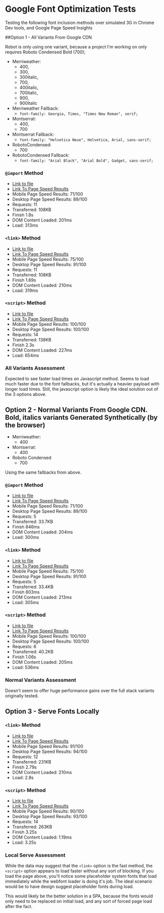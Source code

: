 Google Font Optimization Tests
==============================

Testing the following font inclusion methods over simulated 3G in Chrome Dev tools, and Google Page Speed Insights

##Option 1 - All Variants From Google CDN

Robot is only using one variant, because a project I'm working on only requires Roboto Condensed Bold (700);

- Merriweather:
  - 400,
  - 300,
  - 300italic,
  - 700,
  - 400italic,
  - 700italic,
  - 900,
  - 900italic
- Merriweather Fallback:
  - `font-family: Georgia, Times, "Times New Roman", serif;`
- Montserrat:
  - 400,
  - 700
- Montserrat Fallback:
  - `font-family: "Helvetica Neue", Helvetica, Arial, sans-serif;`
- RobotoCondensed:
  - 700
- RobotoCondensed Fallback:
  - `font-family: "Arial Black", "Arial Bold", Gadget, sans-serif;`

### `@import` Method
- [Link to file](https://somecallmejosh.github.io/google-font-tests/all-variants/import-method.html)
- [Link To Page Speed Results](https://developers.google.com/speed/pagespeed/insights/?url=https%3A%2F%2Fsomecallmejosh.github.io%2Fgoogle-font-tests%2Fimport-method.html&tab=desktop)
- Mobile Page Speed Results: 71/100
- Desktop Page Speed Results: 89/100
- Requests: 11
- Transferred: 108KB
- Finish 1.8s
- DOM Content Loaded: 201ms
- Load: 313ms

### `<link>` Method
- [Link to file](https://somecallmejosh.github.io/google-font-tests/all-variants/link-method.html)
- [Link To Page Speed Results](https://developers.google.com/speed/pagespeed/insights/?url=https%3A%2F%2Fsomecallmejosh.github.io%2Fgoogle-font-tests%2Flink-method.html&tab=mobile)
- Mobile Page Speed Results: 75/100
- Desktop Page Speed Results: 91/100
- Requests: 11
- Transferred: 108KB
- Finish 1.69s
- DOM Content Loaded: 210ms
- Load: 319ms

### `<script>` Method
- [Link to file](https://somecallmejosh.github.io/google-font-tests/all-variants/javascript-method.html)
- [Link To Page Speed Results](https://developers.google.com/speed/pagespeed/insights/?url=https%3A%2F%2Fsomecallmejosh.github.io%2Fgoogle-font-tests%2Fjavascript-method.html&tab=desktop)
- Mobile Page Speed Results: 100/100
- Desktop Page Speed Results: 100/100
- Requests: 14
- Transferred: 138KB
- Finish 2.3s
- DOM Content Loaded: 227ms
- Load: 654ms

### All Variants Assessment

Expected to see faster load times on Javascript method. Seems to load much faster due to the font fallbacks, but it's actually a heavier payload with longer load times. Still, the javascript option is likely the ideal solution out of the 3 options above.

## Option 2 - Normal Variants From Google CDN. Bold, italics variants Generated Synthetically (by the browser)

- Merriweather:
  - 400
- Montserrat:
  - 400
- Roboto Condensed
  - 700

Using the same fallbacks from above.

### `@import` Method
- [Link to file](https://somecallmejosh.github.io/google-font-tests/normal-variants/import-method.html)
- [Link To Page Speed Results](https://developers.google.com/speed/pagespeed/insights/?url=https%3A%2F%2Fsomecallmejosh.github.io%2Fgoogle-font-tests%2Fnormal-variants%2Fimport-method.html&tab=mobile)
- Mobile Page Speed Results: 71/100
- Desktop Page Speed Results: 89/100
- Requests: 5
- Transferred: 33.7KB
- Finish 846ms
- DOM Content Loaded: 204ms
- Load: 300ms

### `<link>` Method
- [Link to file](https://somecallmejosh.github.io/google-font-tests/normal-variants/link-method.html)
- [Link To Page Speed Results](https://developers.google.com/speed/pagespeed/insights/?url=https%3A%2F%2Fsomecallmejosh.github.io%2Fgoogle-font-tests%2Fnormal-variants%2Flink-method.html)
- Mobile Page Speed Results: 75/100
- Desktop Page Speed Results: 91/100
- Requests: 5
- Transferred: 33.4KB
- Finish 803ms
- DOM Content Loaded: 213ms
- Load: 305ms

### `<script>` Method
- [Link to file](https://somecallmejosh.github.io/google-font-tests/normal-variants/javascript-method.html)
- [Link To Page Speed Results](https://developers.google.com/speed/pagespeed/insights/?url=https%3A%2F%2Fsomecallmejosh.github.io%2Fgoogle-font-tests%2Fnormal-variants%2Fjavascript-method.html&tab=desktop)
- Mobile Page Speed Results: 100/100
- Desktop Page Speed Results: 100/100
- Requests: 6
- Transferred: 40.2KB
- Finish 1.06s
- DOM Content Loaded: 205ms
- Load: 536ms


### Normal Variants Assessment

Doesn't seem to offer huge performance gains over the full stack variants originally tested.

## Option 3 - Serve Fonts Locally

### `<link>` Method
- [Link to file](https://somecallmejosh.github.io/google-font-tests/local-at-import/link-method.html)
- [Link To Page Speed Results](https://developers.google.com/speed/pagespeed/insights/?url=https%3A%2F%2Fsomecallmejosh.github.io%2Fgoogle-font-tests%2Fnormal-variants%2Fjavascript-method.html&tab=desktop)
- Mobile Page Speed Results: 91/100
- Desktop Page Speed Results: 94/100
- Requests: 12
- Transferred: 231KB
- Finish 2.79s
- DOM Content Loaded: 210ms
- Load: 2.8s

### `<script>` Method
- [Link to file](https://somecallmejosh.github.io/google-font-tests/local-at-import/javascript-method.html)
- [Link To Page Speed Results](https://developers.google.com/speed/pagespeed/insights/?url=https%3A%2F%2Fsomecallmejosh.github.io%2Fgoogle-font-tests%2Flocal-at-import%2Fjavascript-method.html&tab=mobile)
- Mobile Page Speed Results: 90/100
- Desktop Page Speed Results: 93/100
- Requests: 14
- Transferred: 263KB
- Finish 3.25s
- DOM Content Loaded: 1.19ms
- Load: 3.25s

### Local Serve Assessment

While the data may suggest that the `<link>` option is the fast method, the `<script>` option appears to load faster without any sort of blocking. If you load the page above, you'll notice some placeholder system fonts that load immediately while the webfont loader is doing it's job. The ideal scenario would be to have design suggest placeholder fonts during load.

This would likely be the better solution in a SPA, because the fonts would only need to be replaced on initial load, and any sort of forced page load after the fact.
